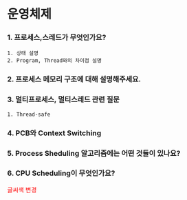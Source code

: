 # 운영체제
### 1. 프로세스,스레드가 무엇인가요?
  
    1. 상태 설명
    2. Program, Thread와의 차이점 설명
   
### 2. 프로세스 메모리 구조에 대해 설명해주세요.
### 3. 멀티프로세스, 멀티스레드 관련 질문
    1. Thread-safe
### 4. PCB와 Context Switching
### 5. Process Sheduling 알고리즘에는 어떤 것들이 있나요?
### 6. CPU Scheduling이 무엇인가요?

<span style="color:red"> 글씨색 변경 </span>
